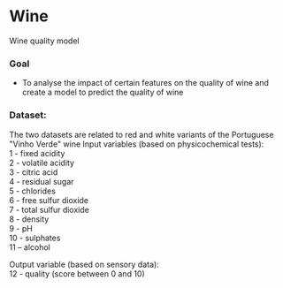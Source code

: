 # Wine
Wine quality model

### Goal
- To analyse the impact of certain features on the quality of wine and create a model to predict the quality of wine 

### Dataset:<br >
The two datasets are related to red and white variants of the Portuguese "Vinho Verde" wine
Input variables (based on physicochemical tests):<br >
1 - fixed acidity<br >
2 - volatile acidity<br >
3 - citric acid<br >
4 - residual sugar<br >
5 - chlorides<br >
6 - free sulfur dioxide<br >
7 - total sulfur dioxide<br >
8 - density<br >
9 - pH<br >
10 - sulphates<br >
11 – alcohol<br >

Output variable (based on sensory data):<br >
12 - quality (score between 0 and 10)
